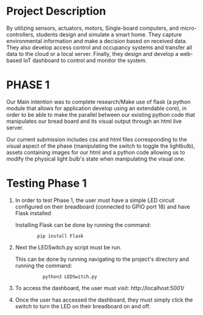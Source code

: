 # Project Description
By utilizing sensors, actuators, motors, Single-board computers, and micro-controllers, students design and simulate a smart home. They capture environmental information and make a decision based on received data. They also develop access control and occupancy systems and transfer all data to the cloud or a local server. Finally, they design and develop a web-based IoT dashboard to control and monitor the system.

# PHASE 1
  Our Main intention was to complete research/Make use of flask (a python module that allows for application develop using an extendable core), in order to be able to make the parallel between our existing python code
  that manipulates our bread board and its visual output through an html live server.

  Our current submission includes css and html files corresponding to the visual aspect of the phase (manipulating the switch to toggle the lightbulb), assets containing images for our html and a python code
  allowing us to modify the physical light bulb's state when manipulating the visual one.

# Testing Phase 1
1) In order to test Phase 1, the user must have a simple LED circuit configured on their breadboard (connected to GPIO port 18) and have Flask installed

    Installing Flask can be done by running the command:
 
               pip install Flask

3) Next the LEDSwitch.py script must be run.
   
   This can be done by running navigating to the project's directory and running the command:
   
                 python3 LEDSwitch.py

4) To access the dashboard, the user must visit: http://localhost:5001/
   
5) Once the user has accessed the dashboard, they must simply click the switch to turn the LED on their breadboard on and off.
   
   

  
